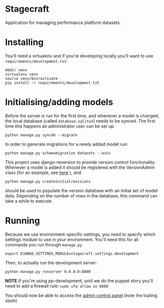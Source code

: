 # Stagecraft

Application for managing performance platform datasets.

# Installing

You'll need a virtualenv and if you're developing locally you'll want to use
``requirements/development.txt``:

```
mkdir venv
virtualenv venv
source venv/bin/activate
pip install -r requirements/development.txt
```

# Initialising/adding models

Before the server is run for the first time, and whenever a model is changed,
the local database (called ``database.sqlite3``) needs to be synced. The first
time this happens an administrator user can be set up.

```
python manage.py syncdb --migrate
```

In order to generate migrations for a newly added model run:

```
python manage.py schemamigration datasets --auto
```

This project uses django-reversion to provide version control functionality.
Whenever a model is added it should be registered with the VersionAdmin class
(for an example, see
[here](https://github.com/alphagov/stagecraft/blob/add-django-reversion/stagecraft/apps/datasets/admin/data_type.py)
), and

```
python manage.py createinitialrevisions
```

should be used to populate the version database with an initial set of model
data. Depending on the number of rows in the database, this command can take a
while to execute.

# Running

Because we use environment-specific settings, you need to specify which
settings module to use in your environment. You'll need this for all commands
you run through ``manage.py``.

```
export DJANGO_SETTINGS_MODULE=stagecraft.settings.development
```

Then, to actually run the development server:

```
python manage.py runserver 0.0.0.0:8080
```

**NOTE** If you're using pp-development, until we do the puppet story you'll
need to add a firewall rule: ``sudo ufw allow in 8080``

You should now be able to access the [admin control panel](http://stagecraft.perfplat.dev:8080/admin/) (note the trailing slash)
